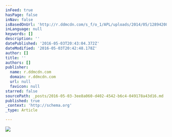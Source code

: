 ```yaml
---
inFeed: true
hasPage: false
inNav: false
isBasedOnUrl: 'http://r.ddmcdn.com/s_f/o_1/APL/uploads/2014/05/128942088217813223400601197_MilkMoustache.jpg'
inLanguage: null
keywords: []
description: ''
datePublished: '2016-05-03T20:43:04.372Z'
dateModified: '2016-05-03T20:42:48.178Z'
author: []
title: ''
authors: []
publisher:
  name: r.ddmcdn.com
  domain: r.ddmcdn.com
  url: null
  favicon: null
starred: false
sourcePath: _posts/2016-05-03-3ee8a060-d402-4542-b6c4-049178a43d16.md
published: true
_context: 'http://schema.org'
_type: Article

---
```

![](https://the-grid-user-content.s3-us-west-2.amazonaws.com/306451ce-d444-4abe-8fcd-ff6483b3ed82.jpg)